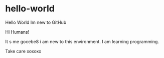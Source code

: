 # hello-world
Hello World Im new to GitHub

Hi Humans!

It s me gocebe8 i am new to this environment. I am learning programming.

Take care
xoxoxo
